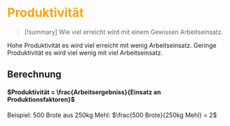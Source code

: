 # <font color = "orange">Produktivität</font>
>[!summary]
>Wie viel erreicht wird mit einem Gewissen Arbeitseinsatz. 

Hohe Produktivität es wird viel erreicht mit wenig Arbeitseinsatz.
Geringe Produktivität es wird viel wenig mit viel Arbeitseinsatz.
## Berechnung
#### $Produktivität = \frac{Arbeitsergebniss}{Einsatz an Produktionsfaktoren}$

Beispiel: 500 Brote aus 250kg Mehl: $\frac{500 Brote}{250kg Mehl} = 2$ 